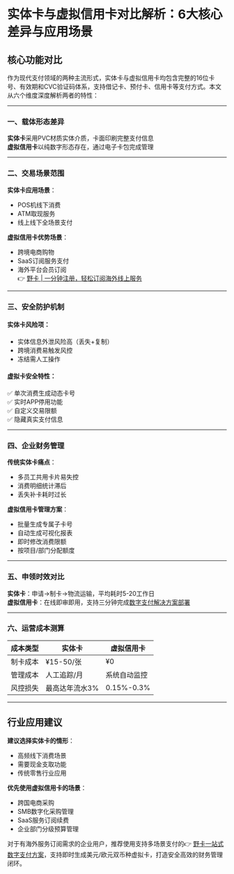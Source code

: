 # 实体卡与虚拟信用卡对比解析：6大核心差异与应用场景

## 核心功能对比
作为现代支付领域的两种主流形式，实体卡与虚拟信用卡均包含完整的16位卡号、有效期和CVC验证码体系，支持借记卡、预付卡、信用卡等支付方式。本文从六个维度深度解析两者的特性：

---

### 一、载体形态差异
**实体卡**采用PVC材质实体介质，卡面印刷完整支付信息   
**虚拟信用卡**以纯数字形态存在，通过电子卡包完成管理

---

### 二、交易场景范围
**实体卡应用场景**：  
- POS机线下消费  
- ATM取现服务  
- 线上线下全场景支付  

**虚拟信用卡优势场景**：  
- 跨境电商购物  
- SaaS订阅服务支付  
- 海外平台会员订阅  
👉 [野卡 | 一分钟注册，轻松订阅海外线上服务](https://bbtdd.com/yeka)

---

### 三、安全防护机制
#### 实体卡风险项：  
- 实体信息外泄风险高（丢失+复制）  
- 跨境消费易触发风控  
- 冻结需人工操作  

#### 虚拟卡安全特性：  
✅ 单次消费生成动态卡号  
✅ 实时APP停用功能  
✅ 自定义交易限额  
✅ 隐藏真实支付信息  

---

### 四、企业财务管理
**传统实体卡痛点**：  
- 多员工共用卡片易失控  
- 消费明细统计滞后  
- 丢失补卡耗时过长  

**虚拟信用卡管理方案**：  
- 批量生成专属子卡号  
- 自动生成可视化报表  
- 即时修改消费限额  
- 按项目/部门分配额度  

---

### 五、申领时效对比
**实体卡**：申请→制卡→物流运输，平均耗时5-20工作日  
**虚拟信用卡**：在线即审即用，支持三分钟完成[数字支付解决方案部署](https://bbtdd.com/yeka)

---

### 六、运营成本测算
| 成本类型      | 实体卡           | 虚拟信用卡     |
|---------------|------------------|----------------|
| 制卡成本       | ¥15-50/张        | ¥0             |
| 管理成本       | 人工追踪/月      | 系统自动监控    |
| 风控损失       | 最高达年流水3%   | 0.15%-0.3%     |

---

## 行业应用建议
**建议选择实体卡的情形**：  
- 高频线下消费场景  
- 需要现金支取功能  
- 传统零售行业应用  

**优先使用虚拟信用卡的场景**：  
- 跨国电商采购  
- SMB数字化采购管理  
- SaaS服务订阅续费  
- 企业部门分级预算管理  

对于有海外服务订阅需求的企业用户，推荐使用支持多场景支付的👉 [野卡一站式数字支付方案](https://bbtdd.com/yeka)，支持即时生成美元/欧元双币种虚拟卡，打造安全高效的财务管理闭环。